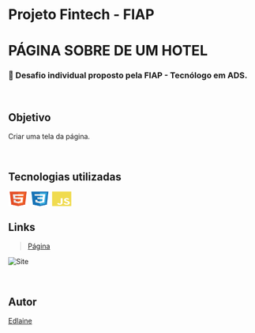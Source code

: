 # Projeto Fintech - FIAP

# **PÁGINA SOBRE DE UM HOTEL**
### 📌 Desafio individual proposto pela FIAP - Tecnólogo em ADS.
</br>

## **Objetivo**

<p>
    Criar uma tela da página.
</p>
</br>

## **Tecnologias utilizadas**

  <img align="center" alt="Eddie-HTML" height="30" width="40" src="https://raw.githubusercontent.com/devicons/devicon/master/icons/html5/html5-original.svg">
  <img align="center" alt="Eddie-CSS" height="30" width="40" src="https://raw.githubusercontent.com/devicons/devicon/master/icons/css3/css3-original.svg">
  <img align="center" alt="Eddie-Js" height="30" width="40" src="https://raw.githubusercontent.com/devicons/devicon/master/icons/javascript/javascript-plain.svg">
</br>

## **Links**

> [Página]()

![Site]()

</br>

## **Autor**

[Edlaine](https://github.com/edlainex)
